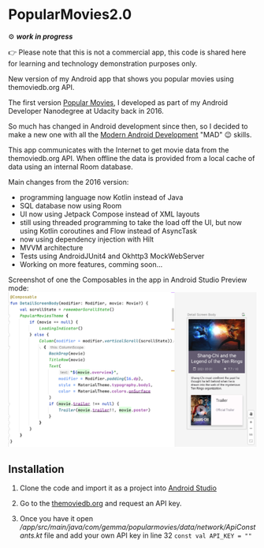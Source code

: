 # PopularMovies2.0

:gear: **_work in progress_** 

:point_right: Please note that this is not a commercial app, this code is shared here for learning and technology demonstration purposes only.

New version of my Android app that shows you popular movies using themoviedb.org API.

The first version [Popular Movies](https://github.com/GemmaLaraSavill/PopularMovies#readme), I developed as part of my Android Developer Nanodegree at Udacity back in 2016. 

So much has changed in Android development since then, so I decided to make a new one with all the [Modern Android Development](https://developer.android.com/series/mad-skills) "MAD" :wink: skills.

This app communicates with the Internet to get movie data from the themoviedb.org API. 
When offline the data is provided from a local cache of data using an internal Room database.

Main changes from the 2016 version:

- programming language now Kotlin instead of Java
- SQL database now using Room
- UI now using Jetpack Compose instead of XML layouts
- still using threaded programming to take the load off the UI, but now using Kotlin coroutines and Flow instead of AsyncTask
- now using dependency injection with Hilt
- MVVM architecture
- Tests using AndroidJUnit4 and Okhttp3 MockWebServer
- Working on more features, comming soon...

Screenshot of one the Composables in the app in Android Studio Preview mode:
![Preview of Movie detail screen body](./github/movie-detail-screen-UI-compose-preview.png)


## Installation

1. Clone the code and import it as a project into [Android Studio](https://developer.android.com/studio)

2. Go to the [themoviedb.org](http://themoviedb.org) and request an API key. 

3. Once you have it open
_/app/src/main/java/com/gemma/popularmovies/data/network/ApiConstants.kt_ 
file and add your own API key in line 32
`const val API_KEY = ""`
